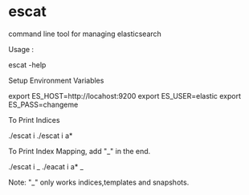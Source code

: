 # escat
command line tool for managing elasticsearch


Usage :

  escat -help


Setup Environment Variables

  export ES_HOST=http://locahost:9200
  export ES_USER=elastic
  export ES_PASS=changeme

To Print Indices

./escat i 
./escat i a*

To Print Index Mapping, add "_" in the end.

./escat i _
./eacat i a* _

Note: "_" only works indices,templates and snapshots.
